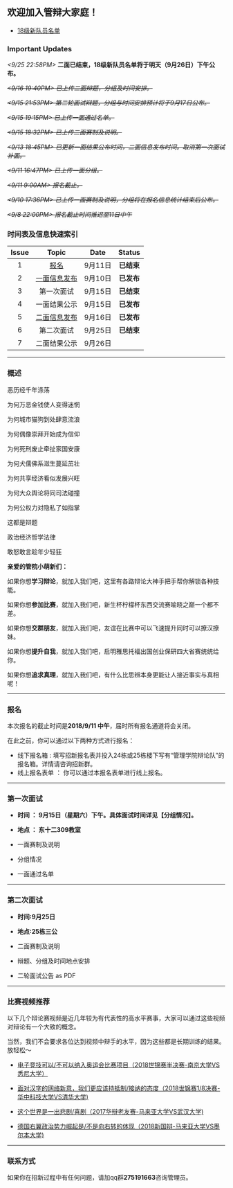 ## 欢迎加入管辩大家庭！

- [18级新队员名单](https://hustcmdebate.github.io/PassList)


### Important Updates

_<9/25 22:58PM>_ **二面已结束，18级新队员名单将于明天（9月26日）下午公布。**

~~_<9/16 19:40PM>_ _已上传二面辩题，分组及时间安排。_~~

~~_<9/15 21:53PM>_ _第二轮面试辩题，分组与时间安排预计将于9月17日公布。_~~

~~_<9/15 19:15PM>_ _已上传一面通过名单。_~~

~~_<9/15 18:32PM>_ _已上传二面赛制及说明。_~~

~~_<9/13 18:45PM>_ _已更新一面结果公布时间，二面信息发布时间。取消第一次面试补面。_~~

~~_<9/11 16:47PM>_ _已上传一面分组。_~~

~~_<9/11 9:00AM>_  _报名截止。_~~

~~_<9/10 17:36PM>_  _已上传一面赛制及说明，分组将在报名信息统计结束后公布。_~~

~~_<9/8 22:00PM>_  _报名截止时间推迟至11日中午_~~


### 时间表及信息快速索引


| Issue | Topic       | Date | Status |
|:---:|:----------:|:------------:|:---------:|
| 1  | [报名](#报名) | 9月11日  | **已结束**    |
| 2  | [一面信息发布](#第一次面试) |     9月10日     | **已发布**      |
| 3  | 第一次面试  | 9月15日        | **已结束**    |
| 4  | 一面结果公示 | 9月15日         | **已发布**     |
| 5  | [二面信息发布](#第二次面试)  | 9月16日       | **已发布**      |
| 6  | 第二次面试  | 9月25日        | **已结束**      |
| 7  | 二面结果公示 | 9月26日         |       |


***

### 概述


恶历经千年涤荡

为何万恶金钱使人变得迷惘

为何城市猫狗到处肆意流浪

为何偶像崇拜开始成为信仰

为何死刑废止牵扯家国安康

为何犬儒佛系滋生蔓延茁壮

为何共享经济看似发展兴旺

为何大众舆论将同司法碰撞

为何公权力对隐私了如指掌

这都是辩题

政治经济哲学法律

敢怒敢言趁年少轻狂



**亲爱的管院小萌新们：**

  如果你想**学习辩论**，就加入我们吧，这里有各路辩论大神手把手帮你解锁各种技能。

  如果你想**参加比赛**，就加入我们吧，新生杯柠檬杯东西交流赛喻晓之巅一个都不差。

  如果你想**交群朋友**，就加入我们吧，友谊在比赛中可以飞速提升同时可以撩汉撩妹。

  如果你想**提升自我**，就加入我们吧，启明雅思托福出国创业保研四大省赛统统给你。

  如果你想**追求真理**，就加入我们吧，有什么比思辨本身更能让人接近事实与真相呢！


***


### 报名
 本次报名的截止时间是**2018/9/11 中午**，届时所有报名通道将会关闭。

 在此之前，你可以通过以下两种方式进行报名：
+ 线下报名箱 : 填写招新报名表并投入24栋或25栋楼下写有“管理学院辩论队”的报名箱。详情请咨询招新群。
+ 线上报名表单 ： 你可以通过本报名表单进行线上报名。


***

### 第一次面试

- **时间 ： 9月15日（星期六）下午。具体面试时间详见【分组情况】。**

- **地点 ： 东十二309教室**

- 一面赛制及说明

- 分组情况

- 一面通过名单

***

### 第二次面试

- **时间:9月25日**

- **地点:25栋三公**

 - 二面赛制及说明

 - 辩题、分组及时间地点安排

 - 二轮面试公告 as PDF


***

### 比赛视频推荐

以下几个辩论赛视频是近几年较为有代表性的高水平赛事，大家可以通过这些视频对辩论有一个大致的概念。

当然，我们不会要求各位达到视频中辩手的水平，因为这些都是长期训练的结果。放轻松～

- [电子竞技可以/不可以纳入奥运会比赛项目（2018世锦赛半决赛-南京大学VS悉尼大学）](https://www.bilibili.com/video/av24073183?from=search&seid=12385239464103562002)

- [面对汉字的网络新意，我们更应该持抵制/接纳的态度（2018世锦赛1/8决赛-华中科技大学VS清华大学)](https://www.bilibili.com/video/av27111577/)

- [这个世界是一出悲剧/喜剧（2017华辩老友赛-马来亚大学VS武汉大学)](https://www.bilibili.com/video/av11521245/?p=12)

- [德国右翼政治势力崛起是/不是向右转的体现（2018新国辩-马来亚大学VS墨尔本大学)](https://v.youku.com/v_show/id_XMzE5MzE2OTE1Mg==.html)


***

### 联系方式

如果你在招新过程中有任何问题，请加qq群**275191663**咨询管理员。
